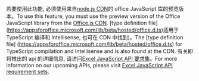 <span data-ttu-id="39f29-101">若要使用此功能, 必须使用来自[node.js CDN](https://appsforoffice.microsoft.com/lib/beta/hosted/office.js)的 office JavaScript 库的预览版本。</span><span class="sxs-lookup"><span data-stu-id="39f29-101">To use this feature, you must use the preview version of the Office JavaScript library from the [Office.js CDN](https://appsforoffice.microsoft.com/lib/beta/hosted/office.js).</span></span> <span data-ttu-id="39f29-102">[type definition file] (https://appsforoffice.microsoft.com/lib/beta/hosted/office.d.ts)适用于 TypeScript 编译和 Intellisense, 也可在 CDN 中找到)。</span><span class="sxs-lookup"><span data-stu-id="39f29-102">The [type definition file] (https://appsforoffice.microsoft.com/lib/beta/hosted/office.d.ts) for TypeScript compilation and Intellisense and is also found at the CDN.</span></span> <span data-ttu-id="39f29-103">有关即将推出的 api 的详细信息, 请访问[Excel JavaScript API 要求集](../reference/requirement-sets/excel-api-requirement-sets.md#excel-javascript-preview-apis)。</span><span class="sxs-lookup"><span data-stu-id="39f29-103">For more information on our upcoming APIs, please visit [Excel JavaScript API requirement sets](../reference/requirement-sets/excel-api-requirement-sets.md#excel-javascript-preview-apis).</span></span>